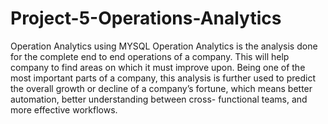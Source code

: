 # Project-5-Operations-Analytics
Operation Analytics using MYSQL
Operation Analytics is the analysis done for the complete end to end
operations of a company.
This will help company to find areas on which it must improve upon.
Being one of the most important parts of a company, this analysis is further
used to predict the overall growth or decline of a company’s fortune, which
means better automation, better understanding between cross-
functional teams, and more effective workflows.


